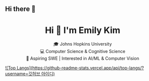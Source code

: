 ## Hi there 👋
<h1 align="center">Hi 👋 I'm Emily Kim</h1>

<p align="center">
   🎓 Johns Hopkins University <br>
   💻 Computer Science & Cognitive Science <br>
  🌱 Aspiring SWE | Interested in AI/ML & Computer Vision
</p>

[![Top Langs](https://github-readme-stats.vercel.app/api/top-langs/?username=깃허브 아이디)](https://github.com/anuraghazra/github-readme-stats)
